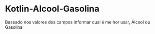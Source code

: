 # Kotlin-Alcool-Gasolina
 Baseado nos valores dos campos informar qual é melhor usar, Álcool ou Gasolina
